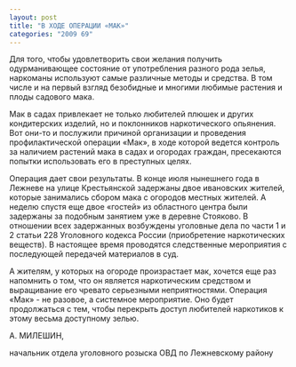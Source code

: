 ```yaml
---
layout: post
title: "В ХОДЕ ОПЕРАЦИИ «МАК»"
categories: "2009 69"
---
```


Для того, чтобы удовлетворить свои желания получить одурманивающее состояние от употребления разного рода зелья, наркоманы используют самые различные методы и средства. В том числе и на первый взгляд безобидные и многими любимые растения и плоды садового мака.

Мак в садах привлекает не только любителей плюшек и других кондитерских изделий, но и поклонников наркотического опьянения. Вот они-то и послужили причиной организации и проведения профилактической операции «Мак», в ходе которой ведется контроль за наличием растений мака в садах и огородах граждан, пресекаются попытки использовать его в преступных целях.

Операция дает свои результаты. В конце июля нынешнего года в Лежневе на улице Крестьянской задержаны двое ивановских жителей, которые занимались сбором мака с огородов местных жителей. А неделю спустя еще двое «гостей» из областного центра были задержаны за подобным занятием уже в деревне Стояково. В отношении всех задержанных возбуждены уголовные дела по части 1 и 2 статьи 228 Уголовного кодекса России (приобретение наркотических веществ). В настоящее время проводятся следственные мероприятия с последующей передачей материалов в суд.

А жителям, у которых на огороде произрастает мак, хочется еще раз напомнить о том, что он является наркотическим средством и выращивание его чревато серьезными неприятностями. Операция «Мак» - не разовое, а системное мероприятие. Оно будет продолжаться с тем, чтобы перекрыть доступ любителей наркотиков к этому весьма доступному зелью.

А. МИЛЕШИН,

начальник отдела уголовного розыска ОВД по Лежневскому району


